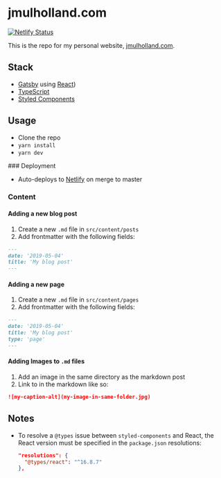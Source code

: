 # jmulholland.com

[![Netlify Status](https://api.netlify.com/api/v1/badges/f78a46a9-01dd-402b-8db6-872418d056dc/deploy-status)](https://app.netlify.com/sites/james/deploys)

This is the repo for my personal website,
[jmulholland.com](https://jmulholland.com).

## Stack

- [Gatsby](https://www.gatsbyjs.org/) using
  [React](https://reactjs.org))
- [TypeScript](http://typescript.com)
- [Styled Components](https://styled-components.com)

## Usage

- Clone the repo
- `yarn install`
- `yarn dev`

### Deployment

- Auto-deploys to
  [Netlify](https://app.netlify.com/sites/james/overview) on merge to
  master

### Content

#### Adding a new blog post

1. Create a new `.md` file in `src/content/posts`
2. Add frontmatter with the following fields:

```markdown
---
date: '2019-05-04'
title: 'My blog post'
---
```

#### Adding a new page

1. Create a new `.md` file in `src/content/pages`
2. Add frontmatter with the following fields:

```markdown
---
date: '2019-05-04'
title: 'My blog post'
type: 'page'
---
```

#### Adding Images to `.md` files

1. Add an image in the same directory as the markdown post
2. Link to in the markdown like so:

```markdown
![my-caption-alt](my-image-in-same-folder.jpg)
```

## Notes

- To resolve a `@types` issue between `styled-components` and React,
  the React version must be specified in the `package.json`
  resolutions:

  ```json
  "resolutions": {
    "@types/react": "^16.8.7"
  },
  ```
